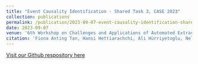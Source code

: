 ```yaml
---
title: "Event Causality Identification - Shared Task 3, CASE 2023"
collection: publications
permalink: /publication/2023-09-07-event-causality-identification-shared-task-2023
date: 2023-09-07
venue: '6th Workshop on Challenges and Applications of Automated Extraction of Socio-political Events from Text (CASE)'
citation: 'Fiona Anting Tan, Hansi Hettiarachchi, Ali Hürriyetoglu, Nelleke Oostdijk, Onur Uca, Surendrabikram Thapa, and Farhana Ferdousi Liza. 2023. Event Causality Identification with Causal News Corpus - Shared Task 3, CASE 2023. In Proceedings of the 6th Workshop on Challenges and Applications of Automated Extraction of Socio-political Events from Text (CASE), Varna, Bulgaria (Hybrid). Association for Computational Linguistics.'
---
```

<a href='https://github.com/tanfiona/CausalNewsCorpus'>Visit our Github respository here</a>

